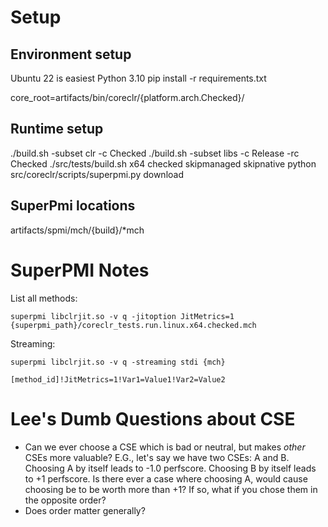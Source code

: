 # Setup

## Environment setup

Ubuntu 22 is easiest
Python 3.10
pip install -r requirements.txt

core_root=artifacts/bin/coreclr/{platform.arch.Checked}/

## Runtime setup

./build.sh -subset clr -c Checked
./build.sh -subset libs -c Release -rc Checked
./src/tests/build.sh x64 checked skipmanaged skipnative
python src/coreclr/scripts/superpmi.py download

## SuperPmi locations

artifacts/spmi/mch/{build}/*mch

# SuperPMI Notes

List all methods:

`superpmi libclrjit.so -v q -jitoption JitMetrics=1 {superpmi_path}/coreclr_tests.run.linux.x64.checked.mch`

Streaming:

```
superpmi libclrjit.so -v q -streaming stdi {mch}

[method_id]!JitMetrics=1!Var1=Value1!Var2=Value2
```


# Lee's Dumb Questions about CSE

* Can we ever choose a CSE which is bad or neutral, but makes *other* CSEs more valuable?  E.G., let's say we have two CSEs: A and B.  Choosing A by itself leads to -1.0 perfscore.  Choosing B by itself leads to +1 perfscore.  Is there ever a case where choosing A, would cause choosing be to be worth more than +1?  If so, what if you chose them in the opposite order?
* Does order matter generally?
